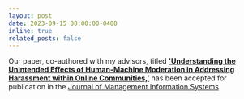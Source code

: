 ```yaml
---
layout: post
date: 2023-09-15 00:00:00-0400
inline: true
related_posts: false
---
```


Our paper, co-authored with my advisors, titled **['Understanding the Unintended Effects of Human-Machine Moderation in Addressing Harassment within Online Communities,'](https://www.tandfonline.com/doi/full/10.1080/07421222.2024.2340831)** has been accepted for publication in the [Journal of Management Information Systems](https://www.jmis-web.org/).
